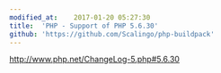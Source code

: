 ```yaml
---
modified_at:	2017-01-20 05:27:30
title:	'PHP - Support of PHP 5.6.30'
github: 'https://github.com/Scalingo/php-buildpack'
---
```


http://www.php.net/ChangeLog-5.php#5.6.30

